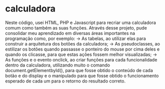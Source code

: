 # calculadora
Neste código, usei HTML, PHP e Javascript para recriar uma calculadora comum como também as suas funções. Através desse projeto, pude consolidar meu aprendizado em diversas áreas importantes na programação como, por exemplo: 
 -> As tabelas, ao utilizar elas para construir a arquitetura dos botões da calculadora; 
 -> As pseudoclasses, ao estilizar os botões quando passasse o ponteiro do mouse por cima deles e quando os clicasse, para que estas ações fossem melhor visualizadas; 
 -> As funções e o evento onclick, ao criar funções para cada funcionalidade dentro da calculadora, utilizando muito o comando document.getElementbyId(), para que fosse obtido o conteúdo de cada botão e do display e o manipulado para que fosse obtido o funcionamento esperado de cada um para o retorno do resultado correto.
